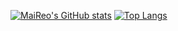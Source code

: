 [![MaiReo's GitHub stats](https://github-readme-stats.vercel.app/api?username=MaiReo)](https://github.com/anuraghazra/github-readme-stats)
[![Top Langs](https://github-readme-stats.vercel.app/api/top-langs/?username=MaiReo)](https://github.com/anuraghazra/github-readme-stats)
